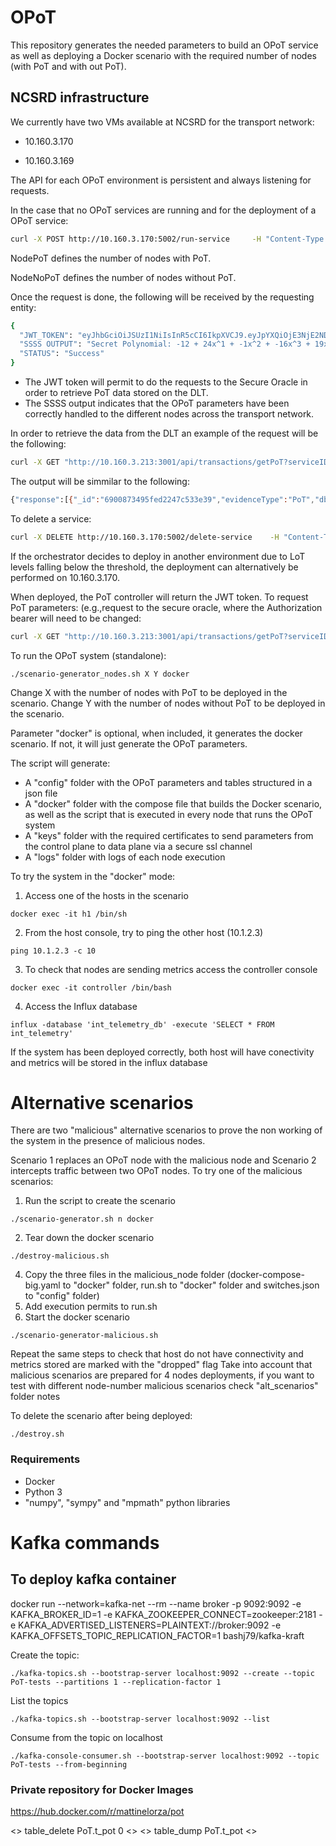 # OPoT
This repository generates the needed parameters to build an OPoT service as well as deploying a Docker scenario with the required number of nodes (with PoT and with out PoT).

## NCSRD infrastructure
We currently have two VMs available at NCSRD for the transport network:

* 10.160.3.170

* 10.160.3.169

The API for each OPoT environment is persistent and always listening for requests.

In the case that no OPoT services are running and for the deployment of a OPoT service:
```bash
curl -X POST http://10.160.3.170:5002/run-service     -H "Content-Type: application/json"      -d '{"deploy": "PoT_Service", "NodePoT": 5, "NodeNoPoT": 2, "option": "docker”}'
```

NodePoT defines the number of nodes with PoT.

NodeNoPoT defines the number of nodes without PoT.

Once the request is done, the following will be received by the requesting entity:
```bash
{
  "JWT_TOKEN": "eyJhbGciOiJSUzI1NiIsInR5cCI6IkpXVCJ9.eyJpYXQiOjE3NjE2NDIyMzUsImV4cCI6MTc2MTcyODYzNSwiYXVkIjoiaHR0cDovL215YXBwLmNvbSIsImlzcyI6Im15YXBwIn0.A3cRbWC-ewYvCO_XdD_vDKcEHPIYAFdMjGiagy3bDMAxcRDVo5XgbFLjmEqtI_KsLB8luNwBYIBLIO0Yrciha7HMkp2fa39njHxbQ2op6t9WAjQR1UEyge2X8ogqvzqYobg44lXg1KaTW6oveVycFOsUxdYy6ZAcrQk2bki0Mr4",
  "SSSS OUTPUT": "Secret Polynomial: -12 + 24x^1 + -1x^2 + -16x^3 + 19x^4\nPublic Polynomial: 0 + -37x^1 + 7x^2 + -17x^3 + -27x^4\np 67\nx [-24  47 -52 -32  18]\ny1 [41, 18, 14, 43, 2]\ny1 with TTL [44 22 19 49  9]\ny2 [16, 5, 51, 30, 26]\nLPC [21, 37, 14, 2, 61]\n['caa675f614155587db4395eae78626bd', 'e378db5cc129623cd3f7bb08155f3b8b', '3c101526f0e37b7a5e073f95f263e005', '8c18b7a1a19e7a3a6342ab4596b94a2b', 'a379cf30c210dcb042682cdb3fbacdeb', 'd6ac40694c3116e1c996f3408daf3b62', '5057f411d5d92cf7e8947bf88054dd2b', '3c17c8d4a4c718cce45ef41ba76f9094']\nM: 128207979, s: 1, a: 0\n",
  "STATUS": "Success"
}
```
* The JWT token will permit to do the requests to the Secure Oracle in order to retrieve PoT data stored on the DLT.
* The SSSS output indicates that the OPoT parameters have been correctly handled to the different nodes across the transport network.

In order to retrieve the data from the DLT an example of the request will be the following:
```bash
curl -X GET "http://10.160.3.213:3001/api/transactions/getPoT?serviceID=57310caf-bcc4-4008-82b8-6cfa6263bbcd"      -H "Authorization: Bearer eyJhbGciOiJSUzI1NiIsInR5cCI6IkpXVCJ9.eyJpYXQiOjE3NjE2NDIyMzUsImV4cCI6MTc2MTcyODYzNSwiYXVkIjoiaHR0cDovL215YXBwLmNvbSIsImlzcyI6Im15YXBwIn0.A3cRbWC-ewYvCO_XdD_vDKcEHPIYAFdMjGiagy3bDMAxcRDVo5XgbFLjmEqtI_KsLB8luNwBYIBLIO0Yrciha7HMkp2fa39njHxbQ2op6t9WAjQR1UEyge2X8ogqvzqYobg44lXg1KaTW6oveVycFOsUxdYy6ZAcrQk2bki0Mr4"      -H "Content-Type: application/json"
```
The output will be simmilar to the following:
```bash
{"response":[{"_id":"6900873495fed2247c533e39","evidenceType":"PoT","dbPointer":"0xe6c1152555795b20322c4bb2bccebea162f613ea11afa8fe3342442a08a36ec2","categoryTrustSources":[{"CML":48,"Container ID":"08bb5c7a3b01","Dropped":1,"Geolocation":"10.1.2.0/24,GR,Attica,Agía Paraskeví,38.0167,23.8333,50","RND":18,"sequenceNumber":1,"serviceIndex":0,"servicePathIdentifier":55,"serviceID":"57310caf-bcc4-4008-82b8-6cfa6263bbcd","switchIP":"10.0.0.15","measurement":"int_telemetry","time":18878},{"CML":48,"Container ID":"69fbba48f779","Dropped":1,"Geolocation":"10.1.2.0/24,GR,Attica,Agía Paraskeví,38.0167,23.8333,50","RND":40,"sequenceNumber":1,"serviceIndex":0,"servicePathIdentifier":23,"serviceID":"57310caf-bcc4-4008-82b8-6cfa6263bbcd","switchIP":"10.0.0.11","measurement":"int_telemetry","time":18878},{"CML":2,"Container ID":"08bb5c7a3b01","Dropped":1,"Geolocation":"10.1.2.0/24,GR,Attica,Agía Paraskeví,38.0167,23.8333,50","RND":39,"sequenceNumber":2,"serviceIndex":0,"servicePathIdentifier":55,"serviceID":"57310caf-bcc4-4008-82b8-6cfa6263bbcd","switchIP":"10.0.0.15","measurement":"int_telemetry","time":18878},{"CML":2,"Container ID":"69fbba48f779","Dropped":1,"Geolocation":"10.1.2.0/24,GR,Attica,Agía Paraskeví,38.0167,23.8333,50","RND":61,"sequenceNumber":2,"serviceIndex":0,"servicePathIdentifier":23,"serviceID":"57310caf-bcc4-4008-82b8-6cfa6263bbcd","switchIP":"10.0.0.11","measurement":"int_telemetry","time":18878},{"CML":50,"Container ID":"08bb5c7a3b01","Dropped":1,"Geolocation":"10.1.2.0/24,GR,Attica,Agía Paraskeví,38.0167,23.8333,50","RND":20,"sequenceNumber":3,"serviceIndex":0,"servicePathIdentifier":55,"serviceID":"57310caf-bcc4-4008-82b8-6cfa6263bbcd","switchIP":"10.0.0.15","measurement":"int_telemetry","time":18878},{"CML":44,"Container ID":"69fbba48f779","Dropped":1,"Geolocation":"10.1.2.0/24,GR,Attica,Agía Paraskeví,38.0167,23.8333,50","RND":36,"sequenceNumber":3,"serviceIndex":0,"servicePathIdentifier":23,"serviceID":"57310caf-bcc4-4008-82b8-6cfa6263bbcd","switchIP":"10.0.0.11","measurement":"int_telemetry","time":18879},{"CML":46,"Container ID":"08bb5c7a3b01","Dropped":1,"Geolocation":"10.1.2.0/24,GR,Attica,Agía Paraskeví,38.0167,23.8333,50","RND":16,"sequenceNumber":4,"serviceIndex":0,"servicePathIdentifier":55,"serviceID":"57310caf-bcc4-4008-82b8-6cfa6263bbcd","switchIP":"10.0.0.15","measurement":"int_telemetry","time":18879},{"CML":5,"Container ID":"69fbba48f779","Dropped":1,"Geolocation":"10.1.2.0/24,GR,Attica,Agía Paraskeví,38.0167,23.8333,50","RND":64,"sequenceNumber":4,"serviceIndex":0,"servicePathIdentifier":23,"serviceID":"57310caf-bcc4-4008-82b8-6cfa6263bbcd","switchIP":"10.0.0.11","measurement":"int_telemetry","time":18879},{"CML":30,"Container ID":"69fbba48f779","Dropped":0,"Geolocation":"10.1.2.0/24,GR,Attica,Agía Paraskeví,38.0167,23.8333,50","RND":51,"sequenceNumber":5,"serviceIndex":4,"servicePathIdentifier":55,"serviceID":"57310caf-bcc4-4008-82b8-6cfa6263bbcd","switchIP":"10.0.0.11","measurement":"int_telemetry","time":18879},{"CML":51,"Container ID":"5686d9bd7354","Dropped":0,"Geolocation":"10.1.2.0/24,GR,Attica,Agía Paraskeví,38.0167,23.8333,50","RND":51,"sequenceNumber":5,"serviceIndex":3,"servicePathIdentifier":55,"serviceID":"57310caf-bcc4-4008-82b8-6cfa6263bbcd","switchIP":"10.0.0.12","measurement":"int_telemetry","time":18879}],"timestamp":1761642288038,"signature":"0xb116afe183404d0b2bd07a583622eaa1517037c20bc2654f5dc37e1b050617ac474efc4d87473d34bc572f00a03e4fb1700d0a38910d4420eab77cd3ccf2fe211b","dataHash":"0x9a7b7ca0685577cba4028eb7a9df5765fa5dd15faf3922c30034b2bfe24d6cc0","__v":0},{"_id":"6900872295fed2247c533e36","evidenceType":"PoT","dbPointer":"0x3c07fd20a5dbec16dc925b1d514fa6b834ddd638658d076de1110eb72285f371","categoryTrustSources":[{"CML":32,"Container ID":"69fbba48f779","Dropped":0,"Geolocation":"10.1.2.0/24,GR,Attica,Agía Paraskeví,38.0167,23.8333,50","RND":21,"sequenceNumber":0,"serviceIndex":4,"servicePathIdentifier":55,"serviceID":"57310caf-bcc4-4008-82b8-6cfa6263bbcd","switchIP":"10.0.0.11","measurement":"int_telemetry","time":0},{"CML":15,"Container ID":"5686d9bd7354","Dropped":0,"Geolocation":"10.1.2.0/24,GR,Attica,Agía Paraskeví,38.0167,23.8333,50","RND":21,"sequenceNumber":0,"serviceIndex":3,"servicePathIdentifier":55,"serviceID":"57310caf-bcc4-4008-82b8-6cfa6263bbcd","switchIP":"10.0.0.12","measurement":"int_telemetry","time":1},{"CML":19,"Container ID":"37802d247ade","Dropped":0,"Geolocation":"10.1.2.0/24,GR,Attica,Agía Paraskeví,38.0167,23.8333,50","RND":21,"sequenceNumber":0,"serviceIndex":2,"servicePathIdentifier":55,"serviceID":"57310caf-bcc4-4008-82b8-6cfa6263bbcd","switchIP":"10.0.0.13","measurement":"int_telemetry","time":3},{"CML":18,"Container ID":"b9d39ad939c3","Dropped":0,"Geolocation":"10.1.2.0/24,GR,Attica,Agía Paraskeví,38.0167,23.8333,50","RND":21,"sequenceNumber":0,"serviceIndex":1,"servicePathIdentifier":55,"serviceID":"57310caf-bcc4-4008-82b8-6cfa6263bbcd","switchIP":"10.0.0.14","measurement":"int_telemetry","time":5},{"CML":51,"Container ID":"08bb5c7a3b01","Dropped":1,"Geolocation":"10.1.2.0/24,GR,Attica,Agía Paraskeví,38.0167,23.8333,50","RND":21,"sequenceNumber":0,"serviceIndex":0,"servicePathIdentifier":55,"serviceID":"57310caf-bcc4-4008-82b8-6cfa6263bbcd","switchIP":"10.0.0.15","measurement":"int_telemetry","time":7},{"CML":56,"Container ID":"08bb5c7a3b01","Dropped":0,"Geolocation":"10.1.2.0/24,GR,Attica,Agía Paraskeví,38.0167,23.8333,50","RND":63,"sequenceNumber":0,"serviceIndex":4,"servicePathIdentifier":23,"serviceID":"57310caf-bcc4-4008-82b8-6cfa6263bbcd","switchIP":"10.0.0.15","measurement":"int_telemetry","time":8},{"CML":52,"Container ID":"b9d39ad939c3","Dropped":0,"Geolocation":"10.1.2.0/24,GR,Attica,Agía Paraskeví,38.0167,23.8333,50","RND":63,"sequenceNumber":0,"serviceIndex":3,"servicePathIdentifier":23,"serviceID":"57310caf-bcc4-4008-82b8-6cfa6263bbcd","switchIP":"10.0.0.14","measurement":"int_telemetry","time":9},{"CML":41,"Container ID":"37802d247ade","Dropped":0,"Geolocation":"10.1.2.0/24,GR,Attica,Agía Paraskeví,38.0167,23.8333,50","RND":63,"sequenceNumber":0,"serviceIndex":2,"servicePathIdentifier":23,"serviceID":"57310caf-bcc4-4008-82b8-6cfa6263bbcd","switchIP":"10.0.0.13","measurement":"int_telemetry","time":10},{"CML":10,"Container ID":"5686d9bd7354","Dropped":0,"Geolocation":"10.1.2.0/24,GR,Attica,Agía Paraskeví,38.0167,23.8333,50","RND":63,"sequenceNumber":0,"serviceIndex":1,"servicePathIdentifier":23,"serviceID":"57310caf-bcc4-4008-82b8-6cfa6263bbcd","switchIP":"10.0.0.12","measurement":"int_telemetry","time":12},{"CML":4,"Container ID":"69fbba48f779","Dropped":1,"Geolocation":"10.1.2.0/24,GR,Attica,Agía Paraskeví,38.0167,23.8333,50","RND":63,"sequenceNumber":0,"serviceIndex":0,"servicePathIdentifier":23,"serviceID":"57310caf-bcc4-4008-82b8-6cfa6263bbcd","switchIP":"10.0.0.11","measurement":"int_telemetry","time":13}],"timestamp":1761642270409,"signature":"0x5078f3a28d3cd4b3831cb296b7a17e92027f798d08cee7ce5cdb5123edad4cc47a38d9602530c21587959dc675000aed2660dce0359758427a29ac6057917bb71c","dataHash":"0x5d0e24cd781d3fa8c6674854431a51604947a962bf597e92e2c9a9814c49c948","__v":0}
```

To delete a service:
```bash
curl -X DELETE http://10.160.3.170:5002/delete-service    -H "Content-Type: application/json"      -d ‘{"deploy": “PoT_Service”}'
```

If the orchestrator decides to deploy in another environment due to LoT levels falling below the threshold, the deployment can alternatively be performed on 10.160.3.170.

When deployed, the PoT controller will return the JWT token. To request PoT parameters: (e.g.,request to the secure oracle, where the Authorization bearer will need to be changed:
```bash
curl -X GET "http://10.160.3.213:3001/api/transactions/getPoT?serviceID=57310caf-bcc4-4008-82b8-6cfa6263bbcd"      -H "Authorization: Bearer eyJhbGciOiJSUzI1NiIsInR5cCI6IkpXVCJ9.eyJpYXQiOjE3NTk5MTQwNTksImV4cCI6MTc2MDAwMDQ1OSwiYXVkIjoiaHR0cDovL215YXBwLmNvbSIsImlzcyI6Im15YXBwIn0.MOlvboA7nUSP7KHFur69MY0Qg4z5dDdFHW7c_4TSQKgYYKNuxj38NqjfY0iuHZ0KNI46o-JN4AL_As6fXcSwmNEhREsKrp8aUPrlfcXVY_Ncm0yVqMj-4I5a5KRMq4lQXo36gzDqJnGi_qn1Dy7VA0dQTMqj89lqtw7l1JvROzo"      -H "Content-Type: application/json"
```


To run the OPoT system (standalone):
```
./scenario-generator_nodes.sh X Y docker
```
Change X with the number of nodes with PoT to be deployed in the scenario. 
Change Y with the number of nodes without PoT to be deployed in the scenario.

Parameter "docker" is optional, when included, it generates the docker scenario. If not, it will just generate the OPoT parameters.

The script will generate:
- A "config" folder with the OPoT parameters and tables structured in a json file
- A "docker" folder with the compose file that builds the Docker scenario, as well as the script that is executed in every node that runs the OPoT system
- A "keys" folder with the required certificates to send parameters from the control plane to data plane via a secure ssl channel
- A "logs" folder with logs of each node execution

To try the system in the "docker" mode:
1. Access one of the hosts in the scenario
```
docker exec -it h1 /bin/sh
```
2. From the host console, try to ping the other host (10.1.2.3)
```
ping 10.1.2.3 -c 10
```
3. To check that nodes are sending metrics access the controller console
```
docker exec -it controller /bin/bash
```
4. Access the Influx database
```
influx -database 'int_telemetry_db' -execute 'SELECT * FROM int_telemetry'
```

If the system has been deployed correctly, both host will have conectivity and metrics will be stored in the influx database

# Alternative scenarios

There are two "malicious" alternative scenarios to prove the non working of the system in the presence of malicious nodes.

Scenario 1 replaces an OPoT node with the malicious node and Scenario 2 intercepts traffic between two OPoT nodes. To try one of the malicious scenarios:

1. Run the script to create the scenario
```
./scenario-generator.sh n docker
```
2. Tear down the docker scenario
```
./destroy-malicious.sh
```
4. Copy the three files in the malicious_node folder (docker-compose-big.yaml to "docker" folder, run.sh to "docker" folder and switches.json to "config" folder)
5. Add execution permits to run.sh
6. Start the docker scenario
```
./scenario-generator-malicious.sh
```

Repeat the same steps to check that host do not have connectivity and metrics stored are marked with the "dropped" flag
Take into account that malicious scenarios are prepared for 4 nodes deployments, if you want to test with different node-number malicious scenarios check "alt_scenarios" folder notes

To delete the scenario after being deployed:
```
./destroy.sh
```
### Requirements
- Docker
- Python 3
- "numpy", "sympy" and "mpmath" python libraries

# Kafka commands

## To deploy kafka container

docker run --network=kafka-net --rm --name broker -p 9092:9092 -e KAFKA_BROKER_ID=1 -e KAFKA_ZOOKEEPER_CONNECT=zookeeper:2181 -e KAFKA_ADVERTISED_LISTENERS=PLAINTEXT://broker:9092 -e KAFKA_OFFSETS_TOPIC_REPLICATION_FACTOR=1 bashj79/kafka-kraft

Create the topic:
```
./kafka-topics.sh --bootstrap-server localhost:9092 --create --topic PoT-tests --partitions 1 --replication-factor 1

```
List the topics
```
./kafka-topics.sh --bootstrap-server localhost:9092 --list
```

Consume from the topic on localhost
```
./kafka-console-consumer.sh --bootstrap-server localhost:9092 --topic PoT-tests --from-beginning
```

### Private repository for Docker Images
https://hub.docker.com/r/mattinelorza/pot

<> table_delete PoT.t_pot 0 <> 
<> table_dump PoT.t_pot <>  



